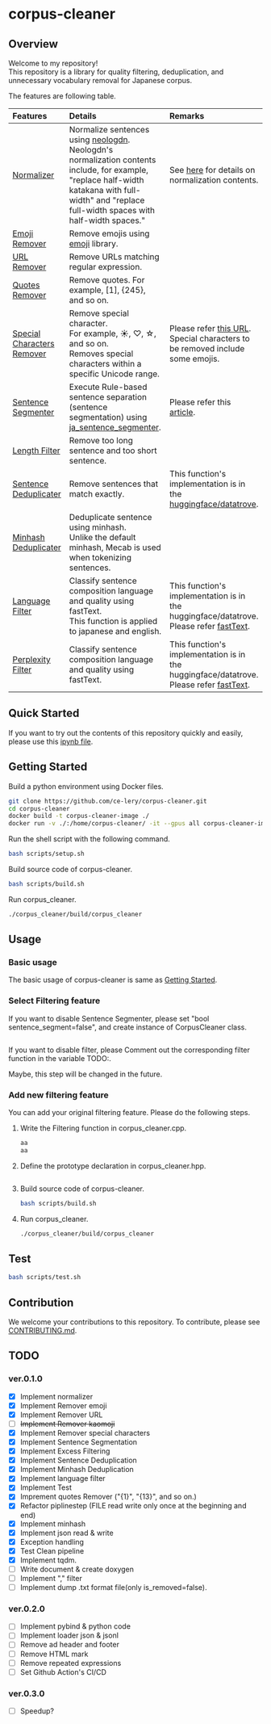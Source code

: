 # corpus-cleaner

<!-- ![](image/comparison.png) -->
<!-- <img src="image/comparison.png" width="500"> -->

## Overview

Welcome to my repository!   
This repository is a library for quality filtering, deduplication, and unnecessary vocabulary removal for Japanese corpus. 

The features are following table.

|Features|Details|Remarks|
|:--|:--|:--|
|[Normalizer](corpus_cleaner/normalizer.py#L6)|Normalize sentences using [neologdn](https://github.com/ikegami-yukino/neologdn). Neologdn's normalization contents include, for example, "replace half-width katakana with full-width" and "replace full-width spaces with half-width spaces."|See [here](https://github.com/neologd/mecab-ipadic-neologd/wiki/Regexp.ja) for details on normalization contents.|
|[Emoji Remover](corpus_cleaner/remover.py#L8)|Remove emojis using [emoji](https://pypi.org/project/emoji/) library.||
|[URL Remover](corpus_cleaner/remover.py#L22)|Remove URLs matching regular expression.||
|[Quotes Remover](corpus_cleaner/remover.py#L22)|Remove quotes. For example, [1], {245}, and so on.||
|[Special Characters Remover](corpus_cleaner/remover.py#L61)|Remove special character.<br> For example, ☀, ♡, ☆, and so on.<br>Removes special characters within a specific Unicode range.|Please refer [this URL](https://guppy.eng.kagawa-u.ac.jp/OpenCampus/unicode.html).<br>Special characters to be removed include some emojis.|
|[Sentence Segmenter](corpus_cleaner/splitter.py)|Execute Rule-based sentence separation (sentence segmentation) using [ja_sentence_segmenter](https://github.com/wwwcojp/ja_sentence_segmenter).|Please refer this [article](https://qiita.com/heimaru1231/items/b6ed09d4787e4e28175a).|
|[Length Filter](corpus_cleaner/excess_filter.py)|Remove too long sentence and too short sentence.||
|[Sentence Deduplicater](https://github.com/huggingface/datatrove/blob/main/src/datatrove/pipeline/dedup/sentence_dedup.py)|Remove sentences that match exactly.|This function's implementation is in the [huggingface/datatrove](https://github.com/huggingface/datatrove).|
|[Minhash Deduplicater](corpus_cleaner/minhash.py)|Deduplicate sentence using minhash.<br>Unlike the default minhash, Mecab is used when tokenizing sentences.||
|[Language Filter](https://github.com/huggingface/datatrove/blob/main/src/datatrove/pipeline/filters/language_filter.py)|Classify sentence composition language and quality using fastText.<br> This function is applied to japanese and english.|This function's implementation is in the huggingface/datatrove. Please refer [fastText](https://fasttext.cc/docs/en/crawl-vectors.html).|
|[Perplexity Filter](https://github.com/huggingface/datatrove/blob/main/src/datatrove/pipeline/filters/language_filter.py)|Classify sentence composition language and quality using fastText.|This function's implementation is in the huggingface/datatrove. Please refer [fastText](https://fasttext.cc/docs/en/crawl-vectors.html).|


<!-- |[Remove kaomoji](corpus_cleaner/remover.py#L39)|Remove emoticons that exactly match the list in kaomoji.txt.<br>Approximately 1,400 types of emoticons will be removed.|Before using this feature, we recommend normalizing the text using TxtNormalizer().|
|[ftfy Fixer](corpus_cleaner/fixer.py#L6)|Fix broken Unicode using [ftfy](https://ftfy.readthedocs.io/en/latest/).|Inspired by [NVIDIA NeMo Data Curator](https://docs.nvidia.com/nemo-framework/user-guide/latest/modelguide/pretrainingdatasets/index.html).|
|[Txt Reader](corpus_cleaner/txt_reader.py)|BaseDiskReader that reads .txt file. |[Datatrove Readers](https://github.com/huggingface/datatrove/tree/main/src/datatrove/pipeline/readers) can read other formats (.csv,.json, ...etc.). Please read [here](https://github.com/huggingface/datatrove?tab=readme-ov-file).|
|[Txt Writer](corpus_cleaner/txt_writer.py)|DiskWriter that writes .txt file.|[Datatrove](https://github.com/huggingface/datatrove/tree/main/src/datatrove/pipeline/writers) can write other formats (.csv,.json, ...etc.). Please read [here](https://github.com/huggingface/datatrove?tab=readme-ov-file).|-->

## Quick Started

If you want to try out the contents of this repository quickly and easily, please use this [ipynb file](examples/quick_start.ipynb).
<!-- TODO: gist -->

## Getting Started

Build a python environment using Docker files.

```bash
git clone https://github.com/ce-lery/corpus-cleaner.git
cd corpus-cleaner
docker build -t corpus-cleaner-image ./
docker run -v ./:/home/corpus-cleaner/ -it --gpus all corpus-cleaner-image
```

Run the shell script with the following command.  

```bash
bash scripts/setup.sh
```

Build source code of corpus-cleaner.

```bash
bash scripts/build.sh
```

Run corpus_cleaner.

```bash
./corpus_cleaner/build/corpus_cleaner
```


## Usage

### Basic usage

The basic usage of corpus-cleaner is same as [Getting Started](#Getting_Started).

### Select Filtering feature

If you want to disable Sentence Segmenter, please set "bool sentence_segment=false", and create instance of CorpusCleaner class.

```bash
```

If you want to disable filter, please Comment out the corresponding filter function in the variable TODO:. 




Maybe, this step will be changed in the future.

### Add new filtering feature

You can add your original filtering feature. Please do the following steps.

1. Write the Filtering function in corpus_cleaner.cpp.  
    ```cpp
    aa
    aa
    ```
2. Define the prototype declaration in corpus_cleaner.hpp.  
    ```cpp
    ```
3. Build source code of corpus-cleaner.  
    ```bash
    bash scripts/build.sh
    ```
4. Run corpus_cleaner.
    ```bash
    ./corpus_cleaner/build/corpus_cleaner
    ```

<!-- The basic flow is as follows.

1. Download dataset.
2. Run main.py.   
    ```bash
    python main.py
    ``` 
3. Wait until main.py finishes processing.
4. Check the results output in the "results" folder.

If you want to add new filtering functionality, try the following steps.   
Here, I will explain how to add functions using the Normalize function as an example.  

1. Import Necessary module.  
    ```python
    import neologdn
    from datatrove.data import DocumentsPipeline
    from datatrove.pipeline.base import PipelineStep
    ```  
2. Create a new class that inherits TextPipeplineStep etc.  
    ```python
    class TxtNormalizer(PipelineStep):
    ``` 
3. Add the necessary initialization processing to the constructor.   
 (If it is not particularly necessary, you can just write the minimum string as shown below.)  
    ```python
        def __init__(
            self,
        ):
            super().__init__()
    ```
4. Write the processing details in the run() function.  
    ```python
        def run(self, data: DocumentsPipeline, rank: int = 0, world_size: int = 1) -> DocumentsPipeline:
        for document in data:
               document.text=neologdn.normalize(document.text.rstrip())
            yield document
    ``` 
5. Write a program that uses TxtNormalizer() and run it (e.g.  [example_normalizer.py](examples/example_normalizer.py)).

The complete scripts are [normalizer.py](corpus_cleaner/normalizer.py) and [example_normalizer.py](examples/example_normalizer.py). Please refer them. -->

## Test

```bash
bash scripts/test.sh
```

## Contribution

We welcome your contributions to this repository. To contribute, please see [CONTRIBUTING.md](CONTRIBUTING.md).

## TODO

### ver.0.1.0
- [x] Implement normalizer
- [x] Implement Remover emoji
- [x] Implement Remover URL
- [ ] ~~Implement Remover kaomoji~~
- [x] Implement Remover special characters
- [x] Implement Sentence Segmentation 
- [x] Implement Excess Filtering
- [x] Implement Sentence Deduplication
- [x] Implement Minhash Deduplication
- [x] Implement language filter
- [x] Implement Test
- [x] Imprement quotes Remover ("{1}", "{13}", and so on.)
- [x] Refactor piplinestep (FILE read write only once at the beginning and end)
- [x] Implement minhash
- [x] Implement json read & write
- [x] Exception handling
- [x] Test Clean pipeline
- [x] Implement tqdm.
- [ ] Write document & create doxygen
- [ ] Implement "," filter
- [ ] Implement dump .txt format file(only is_removed=false).

### ver.0.2.0

- [ ] Implement pybind & python code
- [ ] Implement loader json & jsonl
- [ ] Remove ad header and footer
- [ ] Remove HTML mark
- [ ] Remove repeated expressions
- [ ] Set Github Action's CI/CD

### ver.0.3.0

- [ ] Speedup?
